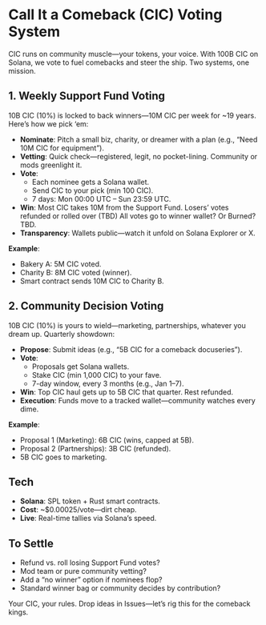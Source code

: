 # Call It a Comeback (CIC) Voting System
CIC runs on community muscle—your tokens, your voice. With 100B CIC on Solana, we vote to fuel comebacks and steer the ship. Two systems, one mission.

## 1. Weekly Support Fund Voting
10B CIC (10%) is locked to back winners—10M CIC per week for ~19 years. Here’s how we pick ‘em:

- **Nominate**: Pitch a small biz, charity, or dreamer with a plan (e.g., “Need 10M CIC for equipment”).
- **Vetting**: Quick check—registered, legit, no pocket-lining. Community or mods greenlight it.
- **Vote**: 
  - Each nominee gets a Solana wallet.
  - Send CIC to your pick (min 100 CIC).
  - 7 days: Mon 00:00 UTC – Sun 23:59 UTC.
- **Win**: Most CIC takes 10M from the Support Fund. Losers’ votes refunded or rolled over (TBD) All votes go to winner wallet? Or Burned? TBD.
- **Transparency**: Wallets public—watch it unfold on Solana Explorer or X.

**Example**: 
- Bakery A: 5M CIC voted.
- Charity B: 8M CIC voted (winner).
- Smart contract sends 10M CIC to Charity B.

## 2. Community Decision Voting
10B CIC (10%) is yours to wield—marketing, partnerships, whatever you dream up. Quarterly showdown:

- **Propose**: Submit ideas (e.g., “5B CIC for a comeback docuseries”).
- **Vote**: 
  - Proposals get Solana wallets.
  - Stake CIC (min 1,000 CIC) to your fave.
  - 7-day window, every 3 months (e.g., Jan 1–7).
- **Win**: Top CIC haul gets up to 5B CIC that quarter. Rest refunded.
- **Execution**: Funds move to a tracked wallet—community watches every dime.

**Example**: 
- Proposal 1 (Marketing): 6B CIC (wins, capped at 5B).
- Proposal 2 (Partnerships): 3B CIC (refunded).
- 5B CIC goes to marketing.

## Tech
- **Solana**: SPL token + Rust smart contracts.
- **Cost**: ~$0.00025/vote—dirt cheap.
- **Live**: Real-time tallies via Solana’s speed.

## To Settle
- Refund vs. roll losing Support Fund votes?
- Mod team or pure community vetting?
- Add a “no winner” option if nominees flop?
- Standard winner bag or community decides by contribution?

Your CIC, your rules. Drop ideas in Issues—let’s rig this for the comeback kings.

